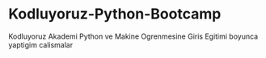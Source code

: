 # Kodluyoruz-Python-Bootcamp
Kodluyoruz Akademi Python ve Makine Ogrenmesine Giris Egitimi boyunca yaptigim calismalar

